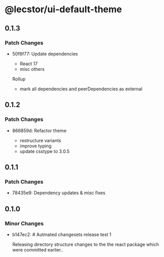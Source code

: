 # @lecstor/ui-default-theme

## 0.1.3

### Patch Changes

- 50f8f77: Update dependencies

  - React 17
  - misc others

  Rollup

  - mark all dependencies and peerDependencies as external

## 0.1.2

### Patch Changes

- 866859d: Refactor theme

  - restructure variants
  - improve typing
  - update csstype to 3.0.5

## 0.1.1

### Patch Changes

- 78435e9: Dependency updates & misc fixes

## 0.1.0

### Minor Changes

- b147ec2: # Autmated changesets release test 1

  Releasing directory structure changes to the the react package which were committed earlier..
